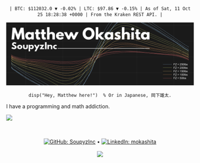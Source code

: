 <!--
  Thanks for peeking under the hood! It's pretty neat, right?

  I used <a href="https://github.com/ouuan">ouuan's</a> 
  <a href="https://github.com/ouuan/ouuan">README</a> as a guide 
  to setting up this repository's GitHub Actions to display the 
  below crypto prices.

  I'm glad you enjoyed my README enough to take a peak under 
  the hood! <3
    - Matthew Okashita • @SoupyzInc (https://github.com/SoupyzInc)
-->

<div align="center">
<!--START_SECTION:crypto-prices-->
<pre><code>| BTC: $112032.0 ▼ -0.02% | LTC: $97.86 ▼ -0.15% | As of Sat, 11 Oct 25 18:28:38 +0000 | From the Kraken REST API. |</code></pre>
<!--END_SECTION:crypto-prices-->
</div>

<img src="https://github.com/SoupyzInc/SoupyzInc/blob/master/Images/Github%20Banner%20TTC%20Graph%20Slim.png" alt="Matthew Okashita | SoupyzInc">

<div align="center">
  <pre><code>disp("Hey, Matthew here!")  % Or in Japanese, 岡下雄太.</code></pre>
</div>

<p>I have a programming and math addiction.

![](https://hit.yhype.me/github/profile?user_id=54863556)

<br><p align="center"><a href="https://github.com/SoupyzInc"><img src="https://github.com/gauravghongde/social-icons/blob/master/PNG/Color/Github.png" height="14" alt="GitHub: "> SoupyzInc</a> • <a href="https://www.linkedin.com/in/mokashita/"><img src="https://github.com/gauravghongde/social-icons/blob/master/PNG/Color/LinkedIN.png" height="14" alt="LinkedIn: "> mokashita</a><br><br><img src="https://komarev.com/ghpvc/?username=SoupyzInc&color=b5bd68"></p>
